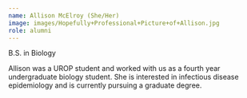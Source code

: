 ```yaml
---
name: Allison McElroy (She/Her)
image: images/Hopefully+Professional+Picture+of+Allison.jpg
role: alumni
---
```


B.S. in Biology

Allison was a UROP student and worked with us as a fourth year undergraduate biology student. She is interested in infectious disease epidemiology and is currently pursuing a graduate degree.

